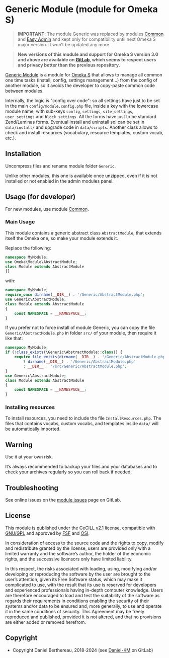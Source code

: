 Generic Module (module for Omeka S)
===================================


> **IMPORTANT**: The module Generic was replaced by modules [Common] and [Easy Admin]
> and kept only for compatibility until next Omeka S major version. It won’t be
> updated any more.

> __New versions of this module and support for Omeka S version 3.0 and above
> are available on [GitLab], which seems to respect users and privacy better
> than the previous repository.__


[Generic Module] is a module for [Omeka S] that allows to manage all common one
time tasks (install, config, settings management…) from the config of another
module, so it avoids the developer to copy-paste common code between modules.

Internally, the logic is "config over code": so all settings have just to be set
in the main `config/module.config.php` file, inside a key with the lowercase
module name, with sub-keys `config`, `settings`, `site_settings`, `user_settings`
and `block_settings`. All the forms have just to be standard Zend/Laminas forms.
Eventual install and uninstall sql can be set in `data/install/` and upgrade
code in `data/scripts`. Another class allows to check and install resources
(vocabulary, resource templates, custom vocab, etc.).


Installation
------------

Uncompress files and rename module folder `Generic`.

Unlike other modules, this one is available once unzipped, even if it is not
installed or not enabled in the admin modules panel.


Usage (for developer)
---------------------

For new modules, use module [Common].

### Main Usage

This module contains a generic abstract class `AbstractModule`, that extends
itself the Omeka one, so make your module extends it.

Replace the following:

```php
namespace MyModule;
use Omeka\Module\AbstractModule;
class Module extends AbstractModule
{}
```

with:

```php
namespace MyModule;
require_once dirname(__DIR__) . '/Generic/AbstractModule.php';
use Generic\AbstractModule;
class Module extends AbstractModule
{
    const NAMESPACE = __NAMESPACE__;
}
```

If you prefer not to force install of module Generic, you can copy the file `Generic/AbstractModule.php`
in folder `src/` of your module, then require it like that:

```php
namespace MyModule;
if (!class_exists(\Generic\AbstractModule::class)) {
    require file_exists(dirname(__DIR__) . '/Generic/AbstractModule.php')
        ? dirname(__DIR__) . '/Generic/AbstractModule.php'
        : __DIR__ . '/src/Generic/AbstractModule.php';
}
use Generic\AbstractModule;
class Module extends AbstractModule
{
    const NAMESPACE = __NAMESPACE__;
}
```

### Installing resources

To install resources, you need to include the file `InstallResources.php`. The
files that contains vocabs, custom vocabs, and templates inside `data/` will be
automatically imported.


Warning
-------

Use it at your own risk.

It’s always recommended to backup your files and your databases and to check
your archives regularly so you can roll back if needed.


Troubleshooting
---------------

See online issues on the [module issues] page on GitLab.


License
-------

This module is published under the [CeCILL v2.1] license, compatible with
[GNU/GPL] and approved by [FSF] and [OSI].

In consideration of access to the source code and the rights to copy, modify and
redistribute granted by the license, users are provided only with a limited
warranty and the software’s author, the holder of the economic rights, and the
successive licensors only have limited liability.

In this respect, the risks associated with loading, using, modifying and/or
developing or reproducing the software by the user are brought to the user’s
attention, given its Free Software status, which may make it complicated to use,
with the result that its use is reserved for developers and experienced
professionals having in-depth computer knowledge. Users are therefore encouraged
to load and test the suitability of the software as regards their requirements
in conditions enabling the security of their systems and/or data to be ensured
and, more generally, to use and operate it in the same conditions of security.
This Agreement may be freely reproduced and published, provided it is not
altered, and that no provisions are either added or removed herefrom.


Copyright
---------

* Copyright Daniel Berthereau, 2018-2024 (see [Daniel-KM] on GitLab)


[Generic module]: https://gitlab.com/Daniel-KM/Omeka-S-module-Generic
[Omeka S]: https://omeka.org/s
[GitLab]: https://gitlab.com/Daniel-KM/Omeka-S-module-Generic
[Common]: https://gitlab.com/Daniel-KM/Omeka-S-module-Common
[Easy Admin]: https://gitlab.com/Daniel-KM/Omeka-S-module-EasyAdmin
[module issues]: https://gitlab.com/Daniel-KM/Omeka-S-module-Generic/-/issues
[CeCILL v2.1]: https://www.cecill.info/licences/Licence_CeCILL_V2.1-en.html
[GNU/GPL]: https://www.gnu.org/licenses/gpl-3.0.html
[FSF]: https://www.fsf.org
[OSI]: http://opensource.org
[MIT]: http://opensource.org/licenses/MIT
[Daniel-KM]: https://gitlab.com/Daniel-KM "Daniel Berthereau"

